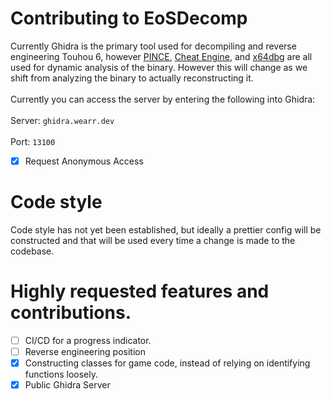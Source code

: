 # Contributing to EoSDecomp

Currently Ghidra is the primary tool used for decompiling and reverse engineering Touhou 6, however [PINCE](https://github.com/korcankaraokcu/PINCE), [Cheat Engine](https://www.cheatengine.org/), and [x64dbg](https://x64dbg.com/) are all used for dynamic analysis of the binary.
However this will change as we shift from analyzing the binary to actually reconstructing it.
<br></br>
Currently you can access the server by entering the following into Ghidra:
<br></br>
Server: `ghidra.wearr.dev`
<br></br>
Port: `13100`
- [x] Request Anonymous Access

# Code style

Code style has not yet been established, but ideally a prettier config will be constructed and that will be used every time a change is made to the codebase.

# Highly requested features and contributions.

- [ ] CI/CD for a progress indicator.
- [ ] Reverse engineering position
- [x] Constructing classes for game code, instead of relying on identifying functions loosely.
- [x] Public Ghidra Server  
